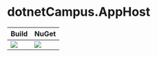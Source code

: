 # dotnetCampus.AppHost

| Build | NuGet |
|--|--|
|![](https://github.com/dotnet-campus/dotnetCampus.AppHost/workflows/.NET%20Build/badge.svg)|[![](https://img.shields.io/nuget/v/dotnetCampus.AppHost.svg)](https://www.nuget.org/packages/dotnetCampus.AppHost)|